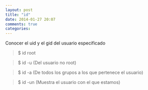 ```yaml
---
layout: post
title: "id"
date: 2014-01-27 20:07
comments: true
categories: 
---
```

Conocer el uid y el gid del usuario especificado

>$ id root

>$ id -u (Del usuario no root)

>$ id -a (De todos los grupos a los que pertenece el usuario)

>$ id -un (Muestra el usuario con el que estamos)

